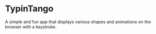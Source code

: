 # TypinTango
A simple and fun app that displays various shapes and animations on the browser with a keystroke.
